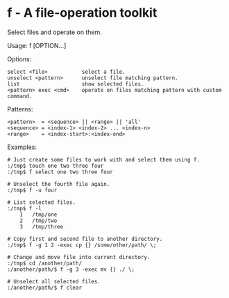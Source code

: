 f - A file-operation toolkit
=

Select files and operate on them.

Usage:
    f [OPTION...]

Options:

    select <file>           select a file.
    unselect <pattern>      unselect file matching pattern.
    list                    show selected files.
    <pattern> exec <cmd>    operate on files matching pattern with custom command.

Patterns:

    <pattern>  = <sequence> || <range> || 'all'
    <sequence> = <index-1> <index-2> ... <index-n>
    <range>    = <index-start>:<index-end>

Examples:

    # Just create some files to work with and select them using f.
    :/tmp$ touch one two three four
    :/tmp$ f select one two three four

    # Unselect the fourth file again.
    :/tmp$ f -u four

    # List selected files.
    :/tmp$ f -l
        1   /tmp/one
        2   /tmp/two
        3   /tmp/three

    # Copy first and second file to another directory.
    :/tmp$ f -g 1 2 -exec cp {} /some/other/path/ \;

    # Change and move file into current directory.
    :/tmp$ cd /another/path/
    :/another/path/$ f -g 3 -exec mv {} ./ \;

    # Unselect all selected files.
    :/another/path/$ f clear
